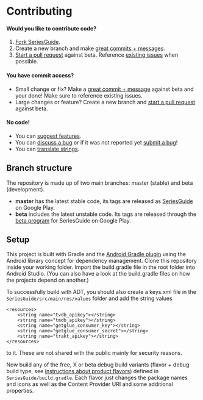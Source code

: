 Contributing
============

#### Would you like to contribute code?

1. [Fork SeriesGuide][11].
2. Create a new branch and make [great commits + messages][10].
3. [Start a pull request][6] against beta. Reference [existing issues][7] when possible.

#### You have commit access?

* Small change or fix? Make a [great commit + message][10] against beta and your done! Make sure to reference existing issues.
* Large changes or feature? Create a new branch and [start a pull request][6] against beta.

#### No code!
* You can [suggest features][9].
* You can [discuss a bug][7] or if it was not reported yet [submit a bug][8]!
* You can [translate strings][4].

Branch structure
----------------

The repository is made up of two main branches: master (stable) and beta (development).

* **master** has the latest stable code, its tags are released as [SeriesGuide][1] on Google Play.
* **beta** includes the latest unstable code. Its tags are released through the [beta program][2] for SeriesGuide on Google Play.

Setup
-----

This project is built with Gradle and the [Android Gradle plugin][3] using the Android library concept for dependency management. Clone this repository inside your working folder. Import the build.gradle file in the root folder into Android Studio. (You can also have a look at the build.gradle files on how the projects depend on another.)

To successfully build with ADT, you should also create a keys.xml file in the `SeriesGuide/src/main/res/values` folder and add the string values 

    <resources>
        <string name="tvdb_apikey"></string>
        <string name="tmdb_apikey"></string>
        <string name="getglue_consumer_key"></string>
        <string name="getglue_consumer_secret"></string>
        <string name="trakt_apikey"></string>
    </resources>
  
to it. These are not shared with the public mainly for security reasons.

Now build any of the free, X or beta debug build variants (flavor + debug build type, see [instructions about product flavors][5]) defined in `SeriesGuide/build.gradle`. Each flavor just changes the package names and icons as well as the Content Provider URI and some additional properties.

 [1]: https://play.google.com/store/apps/details?id=com.battlelancer.seriesguide
 [2]: https://github.com/UweTrottmann/SeriesGuide/wiki/Beta
 [3]: http://tools.android.com/tech-docs/new-build-system/user-guide
 [4]: http://crowdin.net/project/seriesguide-translations
 [5]: http://tools.android.com/tech-docs/new-build-system/user-guide#TOC-Product-flavors
 [6]: https://github.com/UweTrottmann/SeriesGuide/compare
 [7]: https://github.com/UweTrottmann/SeriesGuide/issues
 [8]: https://github.com/UweTrottmann/SeriesGuide/issues/new
 [9]: https://seriesguide.uservoice.com/forums/189742-general
 [10]: http://robots.thoughtbot.com/post/48933156625/5-useful-tips-for-a-better-commit-message
 [11]: https://github.com/UweTrottmann/SeriesGuide/fork